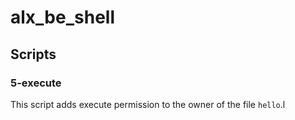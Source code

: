 # alx_be_shell

## Scripts

### 5-execute
This script adds execute permission to the owner of the file `hello`.l





